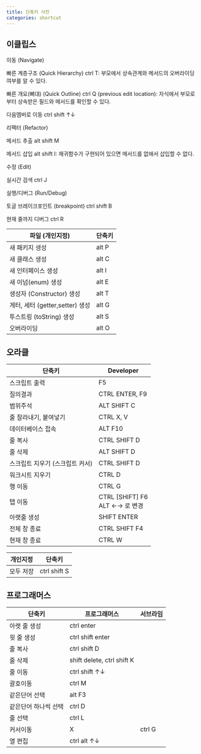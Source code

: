```yaml
---
title: 단축키 사전
categories: shortcut
---
```








## 이클립스

이동 (Navigate)

빠른 계층구조 (Quick Hierarchy) ctrl T: 부모에서 상속관계와 메서드의 오버라이딩 여부를 알 수 있다.

빠른 개요(뼈대) (Quick Outline) ctrl Q (previous edit location): 자식에서 부모로부터 상속받은 필드와 메서드를 확인할 수 있다.

다음멤버로 이동 ctrl shift ↑↓



리팩터 (Refactor)

메서드 추출 alt shift M

메서드 삽입 alt shift I: 재귀함수가 구현되어 있으면 메서드를 없애서 삽입할 수 없다.



수정 (Edit)

실시간 검색 ctrl J



실행/디버그 (Run/Debug)

토글 브레이크포인트 (breakpoint) ctrl shift B

현재 줄까지 디버그 ctrl R







| 파일 (개인지정)                 | 단축키 |
| ------------------------------- | ------ |
| 새 패키지 생성                  | alt P  |
| 새 클래스 생성                  | alt C  |
| 새 인터페이스 생성              | alt I  |
| 새 이넘(enum) 생성              | alt E  |
| 생성자 (Constructor) 생성       | alt T  |
| 게터, 세터 (getter,setter) 생성 | alt G  |
| 투스트링 (toString) 생성        | alt S  |
| 오버라이딩                      | alt O  |

## 오라클

| 단축키                          | Developer                           |
| ------------------------------- | ----------------------------------- |
| 스크립트 출력                   | F5                                  |
| 질의결과                        | CTRL ENTER, F9                      |
| 범위주석                        | ALT SHIFT C                         |
| 줄 잘라내기, 붙여넣기           | CTRL X, V                           |
| 데이터베이스 접속               | ALT F10                             |
| 줄 복사                         | CTRL SHIFT D                        |
| 줄 삭제                         | ALT SHIFT D                         |
| 스크립트 지우기 (스크립트 커서) | CTRL SHIFT D                        |
| 워크시트 지우기                 | CTRL D                              |
| 행 이동                         | CTRL G                              |
| 탭 이동                         | CTRL [SHIFT] F6<br />ALT ←→ 로 변경 |
| 아랫줄 생성                     | SHIFT ENTER                         |
| 전체 창 종료                    | CTRL SHIFT F4                       |
| 현재 창 종료                    | CTRL W                              |

| 개인지정  | 단축키       |
| --------- | ------------ |
| 모두 저장 | ctrl shift S |







## 프로그래머스

| 단축키               | 프로그래머스               | 서브라임 |
| -------------------- | -------------------------- | -------- |
| 아랫 줄 생성         | ctrl enter                 |          |
| 윗 줄 생성           | ctrl shift enter           |          |
| 줄 복사              | ctrl shift D               |          |
| 줄 삭제              | shift delete, ctrl shift K |          |
| 줄 이동              | ctrl shift ↑↓              |          |
| 괄호이동             | ctrl M                     |          |
| 같은단어 선택        | alt F3                     |          |
| 같은단어 하나씩 선택 | ctrl D                     |          |
| 줄 선택              | ctrl L                     |          |
| 커서이동             | X                          | ctrl G   |
| 열 편집              | ctrl alt ↑↓                |          |


